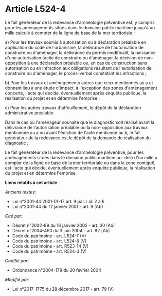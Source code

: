 # Article L524-4

Le fait générateur de la redevance d'archéologie préventive est, y compris pour les aménagements situés dans le domaine
public maritime jusqu'à un mille calculé à compter de la ligne de base de la mer territoriale :

a) Pour les travaux soumis à autorisation ou à déclaration préalable en application du code de l'urbanisme, la délivrance de
l'autorisation de construire ou d'aménager, la délivrance du permis modificatif, la naissance d'une autorisation tacite de
construire ou d'aménager, la décision de non-opposition à une déclaration préalable ou, en cas de construction sans
autorisation ou en infraction aux obligations résultant de l'autorisation de construire ou d'aménager, le procès-verbal
constatant les infractions ;

b) Pour les travaux et aménagements autres que ceux mentionnés au a et donnant lieu à une étude d'impact, à l'exception des
zones d'aménagement concerté, l'acte qui décide, éventuellement après enquête publique, la réalisation du projet et en
détermine l'emprise ;

c) Pour les autres travaux d'affouillement, le dépôt de la déclaration administrative préalable.

Dans le cas où l'aménageur souhaite que le diagnostic soit réalisé avant la délivrance de l'autorisation préalable ou la non-
opposition aux travaux mentionnée au a ou avant l'édiction de l'acte mentionné au b, le fait générateur de la redevance est
le dépôt de la demande de réalisation du diagnostic ;

Le fait générateur de la redevance d'archéologie préventive, pour les aménagements situés dans le domaine public maritime au-
delà d'un mille à compter de la ligne de base de la mer territoriale ou dans la zone contiguë, est l'acte qui décide,
éventuellement après enquête publique, la réalisation du projet et en détermine l'emprise.

**Liens relatifs à cet article**

_Anciens textes_:

  - Loi n°2001-44 2001-01-17 art. 9 par. I al. 2 à 6
  - Loi n°2001-44 du 17 janvier 2001 - art. 9 (Ab)

_Cité par_:

  - Décret n°2002-89 du 16 janvier 2002 - art. 30 (Ab)
  - Décret n°2004-490 du 3 juin 2004 - art. 82 (Ab)
  - Code du patrimoine - art. L524-7 (V)
  - Code du patrimoine - art. L524-8 (V)
  - Code du patrimoine - art. R523-14 (V)
  - Code du patrimoine - art. R524-3 (V)

_Codifié par_:

  - Ordonnance n°2004-178 du 20 février 2004

_Modifié par_:

  - Loi n°2017-1775 du 28 décembre 2017 - art. 79 (V)
